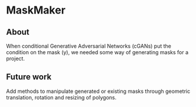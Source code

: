 # MaskMaker

## About

When conditional Generative Adversarial Networks (cGANs) put the condition on the mask (y), we needed some way of generating
masks for a project.

## Future work

Add methods to manipulate generated or existing masks
through geometric translation, rotation and resizing of polygons.
